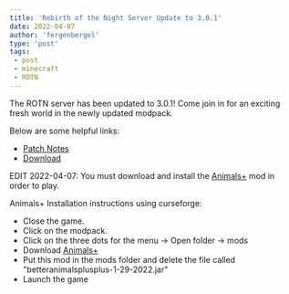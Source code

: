 ```yaml
---
title: 'Rebirth of the Night Server Update to 3.0.1'
date: 2022-04-07
author: 'fergenbergel'
type: 'post'
tags: 
 - post
 - minecraft
 - ROTN
---
```


The ROTN server has been updated to 3.0.1! Come join in for an exciting fresh world in the newly updated modpack.

Below are some helpful links:

- [Patch Notes][1]
- [Download][2]

EDIT 2022-04-07:
You must download and install the [Animals+][3] mod in order to play. 

Animals+ Installation instructions using curseforge:
 - Close the game.
 - Click on the modpack.
 - Click on the three dots for the menu -> Open folder -> mods
 - Download [Animals+][3]
 - Put this mod in the mods folder and delete the file called "betteranimalsplusplus-1-29-2022.jar" 
 - Launch the game

[1]: <https://docs.google.com/document/d/1DGgt4OBx-Vyy3vyT_wgUjjxrXDPFhBpkS9M11shZKAE/edit> "Patch notes for 3.0.1"
[2]: <https://www.curseforge.com/minecraft/modpacks/rebirth-of-the-night/files/3732110> "Download modpack"
[3]: <https://www.curseforge.com/minecraft/mc-mods/betteranimalsplus/files/2933382> "Download Animals+"